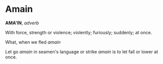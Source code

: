 # Amain

**AMA'IN**, _adverb_

With force, strength or violence; violently; furiously; suddenly; at once.

What, when we fled _amain_

Let go _amain_ in seamen's language or strike _amain_ is to let fall or lower at once.